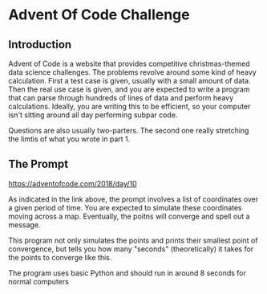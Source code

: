 # Advent Of Code Challenge

## Introduction

Advent of Code is a website that provides competitive christmas-themed data science challenges. The problems revolve around some kind of heavy calculation. First a test case is given, usually with a small amount of data. Then the real use case is given, and you are expected to write a program that can parse through hundreds of lines of data and perform heavy calculations. Ideally, you are writing this to be efficient, so your computer isn't sitting around all day performing subpar code. 

Questions are also usually two-parters. The second one really stretching the limtis of what you wrote in part 1. 

## The Prompt
https://adventofcode.com/2018/day/10

As indicated in the link above, the prompt involves a list of coordinates over a given period of time. You are expected to simulate these coordinates moving across a map. Eventually, the poitns will converge and spell out a message. 

This program not only simulates the points and prints their smallest point of convergence, but tells you how many "seconds" (theoretically) it takes for the points to converge like this. 

The program uses basic Python and should run in around 8 seconds for normal computers

